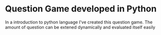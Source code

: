 # Question Game developed in Python
In a introduction to python language I've created this question game.
The amount of question can be extened dynamically and evaluated itself easily
